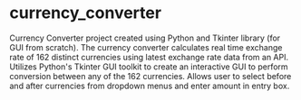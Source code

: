 # currency_converter

Currency Converter project created using Python and Tkinter library (for GUI from scratch). The currency converter calculates real time exchange rate of 162 distinct currencies using latest exchange rate data from an API. Utilizes Python's Tkinter GUI toolkit to create an interactive GUI to perform conversion between any of the 162 currencies. Allows user to select before and after currencies from dropdown menus and enter amount in entry box.
